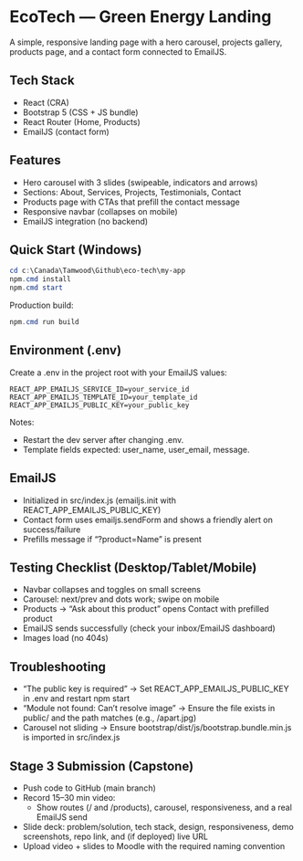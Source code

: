 # EcoTech — Green Energy Landing

A simple, responsive landing page with a hero carousel, projects gallery, products page, and a contact form connected to EmailJS.

## Tech Stack
- React (CRA)
- Bootstrap 5 (CSS + JS bundle)
- React Router (Home, Products)
- EmailJS (contact form)

## Features
- Hero carousel with 3 slides (swipeable, indicators and arrows)
- Sections: About, Services, Projects, Testimonials, Contact
- Products page with CTAs that prefill the contact message
- Responsive navbar (collapses on mobile)
- EmailJS integration (no backend)

## Quick Start (Windows)
```powershell
cd c:\Canada\Tamwood\Github\eco-tech\my-app
npm.cmd install
npm.cmd start
```
Production build:
```powershell
npm.cmd run build
```

## Environment (.env)
Create a .env in the project root with your EmailJS values:
```
REACT_APP_EMAILJS_SERVICE_ID=your_service_id
REACT_APP_EMAILJS_TEMPLATE_ID=your_template_id
REACT_APP_EMAILJS_PUBLIC_KEY=your_public_key
```
Notes:
- Restart the dev server after changing .env.
- Template fields expected: user_name, user_email, message.

## EmailJS
- Initialized in src/index.js (emailjs.init with REACT_APP_EMAILJS_PUBLIC_KEY)
- Contact form uses emailjs.sendForm and shows a friendly alert on success/failure
- Prefills message if “?product=Name” is present

## Testing Checklist (Desktop/Tablet/Mobile)
- Navbar collapses and toggles on small screens
- Carousel: next/prev and dots work; swipe on mobile
- Products -> “Ask about this product” opens Contact with prefilled product
- EmailJS sends successfully (check your inbox/EmailJS dashboard)
- Images load (no 404s)

## Troubleshooting
- “The public key is required” → Set REACT_APP_EMAILJS_PUBLIC_KEY in .env and restart npm start
- “Module not found: Can’t resolve image” → Ensure the file exists in public/ and the path matches (e.g., /apart.jpg)
- Carousel not sliding → Ensure bootstrap/dist/js/bootstrap.bundle.min.js is imported in src/index.js

## Stage 3 Submission (Capstone)
- Push code to GitHub (main branch)
- Record 15–30 min video:
  - Show routes (/ and /products), carousel, responsiveness, and a real EmailJS send
- Slide deck: problem/solution, tech stack, design, responsiveness, demo screenshots, repo link, and (if deployed) live URL
- Upload video + slides to Moodle with the required naming convention
